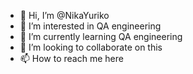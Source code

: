 - 👋 Hi, I’m @NikaYuriko
- 👀 I’m interested in QA engineering
- 🌱 I’m currently learning QA engineering
- 💞️ I’m looking to collaborate on this
- 📫 How to reach me here

<!---
NikaYuriko/NikaYuriko is a ✨ special ✨ repository because its `README.md` (this file) appears on your GitHub profile.
You can click the Preview link to take a look at your changes.
--->
